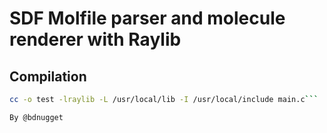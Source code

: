 # SDF Molfile parser and molecule renderer with Raylib

## Compilation
```sh
cc -o test -lraylib -L /usr/local/lib -I /usr/local/include main.c```

By @bdnugget
